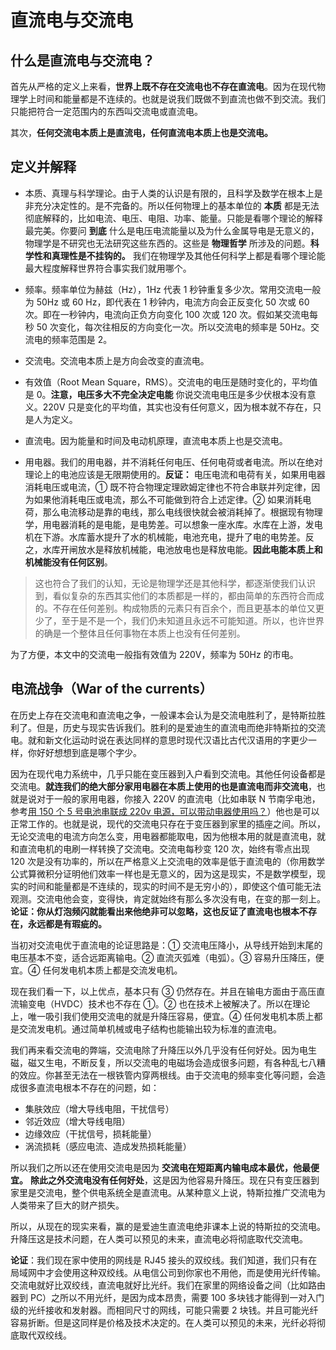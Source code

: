 # 直流电与交流电

## 什么是直流电与交流电？

首先从严格的定义上来看，**世界上既不存在交流电也不存在直流电**。因为在现代物理学上时间和能量都是不连续的。也就是说我们既做不到直流也做不到交流。我们只能把符合一定范围内的东西叫交流电或直流电。

其次，**任何交流电本质上是直流电，任何直流电本质上也是交流电。**

## 定义并解释

- 本质、真理与科学理论。由于人类的认识是有限的，且科学及数学在根本上是非充分决定性的。是不完备的。所以任何物理上的基本单位的 **本质** 都是无法彻底解释的，比如电流、电压、电阻、功率、能量。只能是看哪个理论的解释最完美。你要问 **到底** 什么是电压电流能量以及为什么金属导电是无意义的，物理学是不研究也无法研究这些东西的。这些是 **物理哲学** 所涉及的问题。**科学性和真理性是不挂钩的。** 我们在物理学及其他任何科学上都是看哪个理论能最大程度解释世界符合事实我们就用哪个。

- 频率。频率单位为赫兹（Hz），1Hz 代表 1 秒钟重复多少次。常用交流电一般为 50Hz 或 60 Hz，即代表在 1 秒钟内，电流方向会正反变化 50 次或 60 次。即在一秒钟内，电流向正负方向变化 100 次或 120 次。假如某交流电每秒 50 次变化，每次往相反的方向变化一次。所以交流电的频率是 50Hz。交流电的频率范围是 2。

- 交流电。交流电本质上是方向会改变的直流电。

- 有效值（Root Mean Square，RMS）。交流电的电压是随时变化的，平均值是 0。**注意，电压多大不完全决定电能** 你说交流电电压是多少伏根本没有意义。220V 只是变化的平均值，其实也没有任何意义，因为根本就不存在，只是人为定义。

- 直流电。因为能量和时间及电动机原理，直流电本质上也是交流电。

- 用电器。我们的用电器，并不消耗任何电压、任何电荷或者电流。所以在绝对理论上的电池应该是无限期使用的。**反证：** 电压电流和电荷有关，如果用电器消耗电压或电流，① 既不符合物理定理欧姆定律也不符合串联并列定律，因为如果他消耗电压或电流，那么不可能做到符合上述定律。② 如果消耗电荷，那么电流移动是靠的电线，那么电线很快就会被消耗掉了。根据现有物理学，用电器消耗的是电能，是电势差。可以想象一座水库。水库在上游，发电机在下游。水库蓄水提升了水的机械能，电池充电，提升了电的电势差。反之，水库开闸放水是释放机械能，电池放电也是释放电能。**因此电能本质上和机械能没有任何区别**。

>这也符合了我们的认知，无论是物理学还是其他科学，都逐渐使我们认识到，看似复杂的东西其实他们的本质都是一样的，都由简单的东西符合而成的。不存在任何差别。构成物质的元素只有百余个，而且更基本的单位又更少了，至于是不是一个，我们仍未知道且永远不可能知道。所以，也许世界的确是一个整体且任何事物在本质上也没有任何差别。

为了方便，本文中的交流电一般指有效值为 220V，频率为 50Hz 的市电。

## 电流战争（War of the currents）

在历史上存在交流电和直流电之争，一般课本会认为是交流电胜利了，是特斯拉胜利了。但是，历史与现实告诉我们。胜利的是爱迪生的直流电而绝非特斯拉的交流电。就和新文化运动时说在表达同样的意思时现代汉语比古代汉语用的字更少一样，你好好想想到底是哪个字少。

因为在现代电力系统中，几乎只能在变压器到入户看到交流电。其他任何设备都是交流电。**就连我们的绝大部分家用电器在本质上使用的也是直流电而非交流电**，也就是说对于一般的家用电器，你接入 220V 的直流电（比如串联 N 节南孚电池，参考[用 150 个 5 号电池串联成 220v 电源，可以带动电器使用吗？](https://www.bilibili.com/video/BV1fs4y1B7kd)）他也是可以正常工作的。也就是说，现代的交流电只存在于变压器到家里的插座之间。所以，无论交流电的电流方向怎么变，用电器都能取电，因为他根本用的就是直流电，就和直流电机的电刷一样转换了交流电。交流电每秒变 120 次，始终有零点出现 120 次是没有功率的，所以在严格意义上交流电的效率是低于直流电的（你用数学公式算微积分证明他们效率一样也是无意义的，因为这是现实，不是数学模型，现实的时间和能量都是不连续的，现实的时间不是无穷小的），即使这个值可能无法观测。交流电他会变，变得快，肯定就始终有那么多次没有电，在变的那一刻上。**论证：你从灯泡频闪就能看出来他绝非可以忽略，这也反证了直流电也根本不存在，永远都是有瑕疵的。**

当初对交流电优于直流电的论证思路是：① 交流电压降小，从导线开始到末尾的电压基本不变，适合远距离输电。② 直流灭弧难（电弧）。③ 容易升压降压，便宜。④ 任何发电机本质上都是交流发电机。

现在我们看一下，以上优点，基本只有 ③ 仍然存在。并且在输电方面由于高压直流输变电（HVDC）技术也不存在 ①。② 也在技术上被解决了。所以在理论上，唯一吸引我们使用交流电的就是升降压容易，便宜。④ 任何发电机本质上都是交流发电机。通过简单机械或电子结构也能输出较为标准的直流电。

我们再来看交流电的弊端，交流电除了升降压以外几乎没有任何好处。因为电生磁，磁又生电，不断反复，所以交流电的电磁场会造成很多问题，有各种乱七八糟的效应。你甚至无法在一根铁管内穿两根线。由于交流电的频率变化等问题，会造成很多直流电根本不存在的问题，如：

- 集肤效应（增大导线电阻，干扰信号）
- 邻近效应（增大导线电阻）
- 边缘效应（干扰信号，损耗能量）
- 涡流损耗（感应电流、造成发热损耗能量）


所以我们之所以还在使用交流电是因为 **交流电在短距离内输电成本最优，他最便宜。** **除此之外交流电没有任何好处**，这是因为他容易升降压。现在只有变压器到家里是交流电，整个供电系统全是直流电。从某种意义上说，特斯拉推广交流电为人类带来了巨大的财产损失。

所以，从现在的现实来看，赢的是爱迪生直流电绝非课本上说的特斯拉的交流电。升降压这是技术问题，在人类可以预见的未来，直流电必将彻底取代交流电。

**论证**：我们现在家中使用的网线是 RJ45 接头的双绞线。我们知道，我们只有在局域网中才会使用这种双绞线。从电信公司到你家也不用他，而是使用光纤传输。交流电就好比双绞线，直流电就好比光纤。我们在家里的网络设备之间（比如路由器到 PC）之所以不用光纤，是因为成本昂贵，需要 100 多块钱才能得到一对入门级的光纤接收和发射器。而相同尺寸的网线，可能只需要 2 块钱。并且可能光纤容易折断。但是这同样是价格及技术决定的。在人类可以预见的未来，光纤必将彻底取代双绞线。
